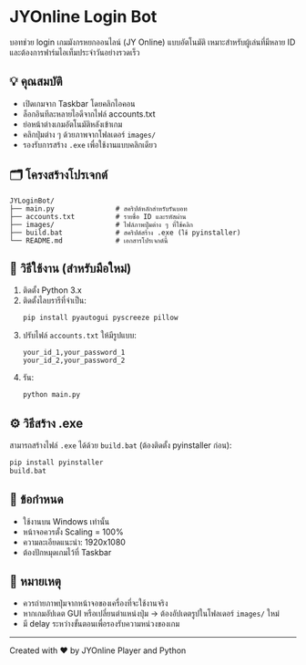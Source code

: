 # JYOnline Login Bot

บอทช่วย login เกมมังกรหยกออนไลน์ (JY Online) แบบอัตโนมัติ เหมาะสำหรับผู้เล่นที่มีหลาย ID และต้องการฟาร์มไอเท็มประจำวันอย่างรวดเร็ว

## 💡 คุณสมบัติ

- เปิดเกมจาก Taskbar โดยคลิกไอคอน
- ล็อกอินทีละหลายไอดีจากไฟล์ accounts.txt
- ย่อหน้าต่างเกมอัตโนมัติหลังเข้าเกม
- คลิกปุ่มต่าง ๆ ด้วยภาพจากโฟลเดอร์ `images/`
- รองรับการสร้าง `.exe` เพื่อใช้งานแบบคลิกเดียว

## 🗂️ โครงสร้างโปรเจกต์

```
JYLoginBot/
├── main.py               # สคริปต์หลักสำหรับรันบอท
├── accounts.txt          # รายชื่อ ID และรหัสผ่าน
├── images/               # ไฟล์ภาพปุ่มต่าง ๆ ที่ใช้คลิก
├── build.bat             # สคริปต์สร้าง .exe (ใช้ pyinstaller)
└── README.md             # เอกสารโปรเจกต์นี้
```

## 🧪 วิธีใช้งาน (สำหรับมือใหม่)

1. ติดตั้ง Python 3.x
2. ติดตั้งไลบรารีที่จำเป็น:
   ```bash
   pip install pyautogui pyscreeze pillow
   ```
3. ปรับไฟล์ `accounts.txt` ให้มีรูปแบบ:
   ```
   your_id_1,your_password_1
   your_id_2,your_password_2
   ```
4. รัน:
   ```bash
   python main.py
   ```

## ⚙️ วิธีสร้าง .exe

สามารถสร้างไฟล์ `.exe` ได้ด้วย `build.bat` (ต้องติดตั้ง pyinstaller ก่อน):

```bash
pip install pyinstaller
build.bat
```

## 🔧 ข้อกำหนด

- ใช้งานบน Windows เท่านั้น
- หน้าจอควรตั้ง Scaling = 100%
- ความละเอียดแนะนำ: 1920x1080
- ต้องปักหมุดเกมไว้ที่ Taskbar

## 📌 หมายเหตุ

- ควรถ่ายภาพปุ่มจากหน้าจอของเครื่องที่จะใช้งานจริง
- หากเกมอัปเดต GUI หรือเปลี่ยนตำแหน่งปุ่ม → ต้องอัปเดตรูปในโฟลเดอร์ `images/` ใหม่
- มี delay ระหว่างขั้นตอนเพื่อรองรับความหน่วงของเกม

---

Created with ❤️ by JYOnline Player and Python

